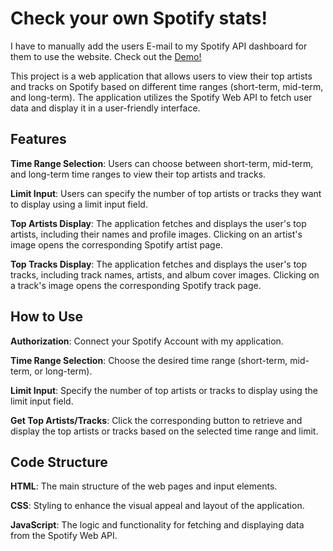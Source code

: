 # Check your own Spotify stats!

I have to manually add the users E-mail to my Spotify API dashboard for them to use the website. Check out the [Demo!](https://eren-a.github.io/spotify-stats-demo/)

This project is a web application that allows users to view their top artists and tracks on Spotify based on different time ranges (short-term, mid-term, and long-term). The application utilizes the Spotify Web API to fetch user data and display it in a user-friendly interface.

## Features

**Time Range Selection**: Users can choose between short-term, mid-term, and long-term time ranges to view their top artists and tracks.

**Limit Input**: Users can specify the number of top artists or tracks they want to display using a limit input field.

**Top Artists Display**: The application fetches and displays the user's top artists, including their names and profile images. Clicking on an artist's image opens the corresponding Spotify artist page.

**Top Tracks Display**: The application fetches and displays the user's top tracks, including track names, artists, and album cover images. Clicking on a track's image opens the corresponding Spotify track page.

## How to Use

**Authorization**: Connect your Spotify Account with my application.

**Time Range Selection**: Choose the desired time range (short-term, mid-term, or long-term).

**Limit Input**: Specify the number of top artists or tracks to display using the limit input field.

**Get Top Artists/Tracks**: Click the corresponding button to retrieve and display the top artists or tracks based on the selected time range and limit.


## Code Structure

**HTML**: The main structure of the web pages and input elements.

**CSS**: Styling to enhance the visual appeal and layout of the application.

**JavaScript**: The logic and functionality for fetching and displaying data from the Spotify Web API.